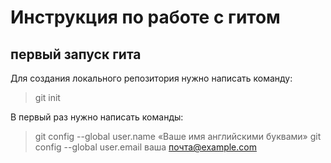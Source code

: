 # Инструкция по работе с гитом

## первый запуск гита
Для создания локального репозитория нужно написать команду:
>git init

В первый раз нужно написать команды:
>git config --global user.name «Ваше имя английскими буквами» git
config --global user.email ваша почта@example.com
